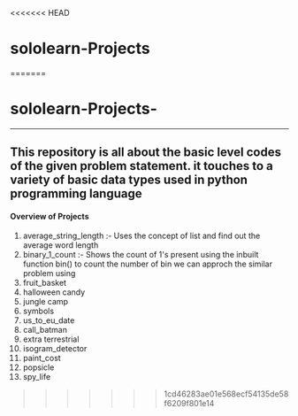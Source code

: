 <<<<<<< HEAD
# sololearn-Projects
=======
# sololearn-Projects-

------
This repository is all about the basic level codes of the given problem statement.
it touches to a variety of basic data types used in python programming language 
-------
#### Overview of Projects 

1. average_string_length :- Uses the concept of list and find out the average word length 
2. binary_1_count :- Shows the count of 1's present using the inbuilt function bin() to count the number of bin we can approch the similar problem using 
3. fruit_basket
4. halloween candy 
5. jungle camp 
6. symbols 
7. us_to_eu_date
8. call_batman 
9. extra terrestrial
10. isogram_detector
11. paint_cost
12. popsicle 
13. spy_life
>>>>>>> 1cd46283ae01e568ecf54135de58f6209f801e14
